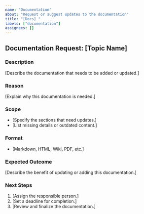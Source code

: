 ```yaml
---
name: "Documentation"
about: "Request or suggest updates to the documentation"
title: "[Docs] "
labels: ["documentation"]
assignees: []
---
```



## Documentation Request: [Topic Name]

### Description
[Describe the documentation that needs to be added or updated.]

### Reason
[Explain why this documentation is needed.]

### Scope
- [Specify the sections that need updates.]
- [List missing details or outdated content.]

### Format
- [Markdown, HTML, Wiki, PDF, etc.]

### Expected Outcome
[Describe the benefit of updating or adding this documentation.]

### Next Steps
1. [Assign the responsible person.]
2. [Set a deadline for completion.]
3. [Review and finalize the documentation.]
